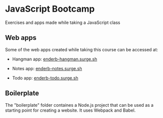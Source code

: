 # JavaScript Bootcamp
Exercises and apps made while taking a JavaScript class

## Web apps
Some of the web apps created while taking this course can be accessed at:

* Hangman app: [enderb-hangman.surge.sh](https://enderb-hangman.surge.sh)

* Notes app: [enderb-notes.surge.sh](https://enderb-notes.surge.sh)

* Todo app: [enderb-todo.surge.sh](https://enderb-todo.surge.sh)


## Boilerplate
The "boilerplate" folder containes a Node.js project that can be used as a starting point for creating a website. It uses Webpack and Babel.
